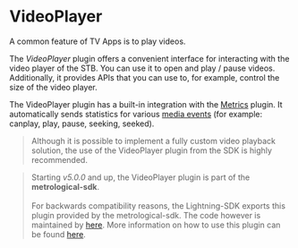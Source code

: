 # VideoPlayer

A common feature of TV Apps is to play videos.

The *VideoPlayer* plugin offers a convenient interface for interacting with the video player of the STB. You can use it to open and play / pause videos. Additionally, it provides APIs that you can use to, for example, control the size of the video player.

The VideoPlayer plugin has a built-in integration with the [Metrics](metrics.md) plugin. It automatically sends statistics for various [media events](#events) (for example: canplay, play, pause, seeking, seeked).

> Although it is possible to implement a fully custom video playback solution, the use of the VideoPlayer plugin from
the SDK is highly recommended.

> Starting <i>v5.0.0</i> and up, the VideoPlayer plugin is part of the <b>metrological-sdk</b>.<br /><br />For backwards compatibility reasons, the Lightning-SDK exports this plugin provided by the metrological-sdk. The code however is maintained by <a href="https://github.com/Metrological/metrological-sdk" target="_blank">here</a>. More information on how to use this plugin can be found <a href="https://github.com/Metrological/metrological-sdk/blob/master/docs/plugins/videoplayer.md" target="_blank">here</a>.
